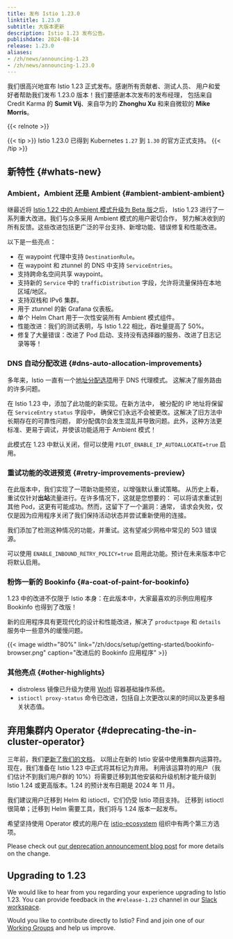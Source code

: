 ```yaml
---
title: 发布 Istio 1.23.0
linktitle: 1.23.0
subtitle: 大版本更新
description: Istio 1.23 发布公告。
publishdate: 2024-08-14
release: 1.23.0
aliases:
- /zh/news/announcing-1.23
- /zh/news/announcing-1.23.0
---
```


我们很高兴地宣布 Istio 1.23 正式发布。感谢所有贡献者、测试人员、
用户和爱好者帮助我们发布 1.23.0 版本！我们要感谢本次发布的发布经理，
包括来自 Credit Karma 的 **Sumit Vij**、来自华为的 **Zhonghu Xu** 和来自微软的 **Mike Morris**。

{{< relnote >}}

{{< tip >}}
Istio 1.23.0 已得到 Kubernetes `1.27` 到 `1.30` 的官方正式支持。
{{< /tip >}}

## 新特性 {#whats-new}

### Ambient，Ambient 还是 Ambient {#ambient-ambient-ambient}

继最近将 [Istio 1.22 中的 Ambient 模式升级为 Beta 版](/zh/blog/2024/ambient-reaches-beta/)之后，
Istio 1.23 进行了一系列重大改进。我们与众多采用 Ambient 模式的用户密切合作，
努力解决收到的所有反馈。这些改进包括更广泛的平台支持、新增功能、错误修复和性能改进。

以下是一些亮点：

* 在 waypoint 代理中支持 `DestinationRule`。
* 在 waypoint 和 ztunnel 的 DNS 中支持 `ServiceEntries`。
* 支持跨命名空间共享 waypoint。
* 支持新的 `Service` 中的 `trafficDistribution` 字段，允许将流量保持在本地区域/地区。
* 支持双栈和 IPv6 集群。
* 用于 ztunnel 的新 Grafana 仪表板。
* 单个 Helm Chart 用于一次性安装所有 Ambient 模式组件。
* 性能改进：我们的测试表明，与 Istio 1.22 相比，吞吐量提高了 50%。
* 修复了大量错误：改进了 Pod 启动、支持没有选择器的服务、改进了日志记录等等！

### DNS 自动分配改进 {#dns-auto-allocation-improvements}

多年来，Istio 一直有一个[地址分配选项](/zh/docs/ops/configuration/traffic-management/dns-proxy/#address-auto-allocation)用于 DNS 代理模式。
这解决了服务路由的许多问题。

在 Istio 1.23 中，添加了此功能的新实现。在新方法中，
被分配的 IP 地址将保留在 `ServiceEntry` `status` 字段中，
确保它们永远不会被更改。这解决了旧方法中长期存在的可靠性问题，
即分配偶尔会发生混乱并导致问题。此外，这种方法更标准、更易于调试，并使该功能适用​​于 Ambient 模式！

此模式在 1.23 中默认关闭，但可以使用 `PILOT_ENABLE_IP_AUTOALLOCATE=true` 启用。

### 重试功能的改进预览 {#retry-improvements-preview}

在此版本中，我们实现了一项新功能预览，以增强默认重试策略。
从历史上看，重试仅针对**出站**流量进行。在许多情况下，这就是您想要的：
可以将请求重试到其他 Pod，这更有可能成功。然而，这留下了一个漏洞：通常，
请求会失败，仅仅是因为应用程序关闭了我们保持活动状态并尝试重新使用的连接。

我们添加了检测这种情况的功能，并重试。这有望减少网格中常见的 503 错误源。

可以使用 `ENABLE_INBOUND_RETRY_POLICY=true` 启用此功能。预计在未来版本中它将默认启用。

### 粉饰一新的 Bookinfo {#a-coat-of-paint-for-bookinfo}

1.23 中的改进不仅限于 Istio 本身：在此版本中，大家最喜欢的示例应用程序 Bookinfo 也得到了改版！

新的应用程序具有更现代化的设计和性能改进，解决了 `productpage` 和 `details` 服务中一些意外的缓慢问题。

{{< image width="80%" link="/zh/docs/setup/getting-started/bookinfo-browser.png" caption="改进后的 Bookinfo 应用程序" >}}

### 其他亮点 {#other-highlights}

* distroless 镜像已升级为使用 [Wolfi](https://github.com/wolfi-dev) 容器基础操作系统。
* `istioctl proxy-status` 命令已改进，包括自上次更改以来的时间以及更多相关状态值。

## 弃用集群内 Operator {#deprecating-the-in-cluster-operator}

三年前，我们[更新了我们的文档](/zh/docs/setup/install/operator/)，
以阻止在新的 Istio 安装中使用集群内运算符。现在，我们准备在 Istio 1.23 中正式将其标记为弃用。
利用该运算符的用户（我们估计不到我们用户群的 10%）将需要迁移到其他安装和升级机制才能升级到
Istio 1.24 或更高版本。1.24 的预计发布日期是 2024 年 11 月。

我们建议用户迁移到 Helm 和 istioctl，它们仍受 Istio 项目支持。
迁移到 istioctl 很简单；迁移到 Helm 需要工具，我们将与 1.24 版本一起发布。

希望坚持使用 Operator 模式的用户在
[istio-ecosystem](https://github.com/istio-ecosystem/) 组织中有两个第三方选项。

Please check out [our deprecation announcement blog post](/zh/blog/2024/in-cluster-operator-deprecation-announcement/) for more details on the change.

## Upgrading to 1.23

We would like to hear from you regarding your experience upgrading to Istio 1.23. You can provide feedback in the `#release-1.23` channel in our [Slack workspace](https://slack.istio.io/).

Would you like to contribute directly to Istio? Find and join one of our [Working Groups](https://github.com/istio/community/blob/master/WORKING-GROUPS.md) and help us improve.
